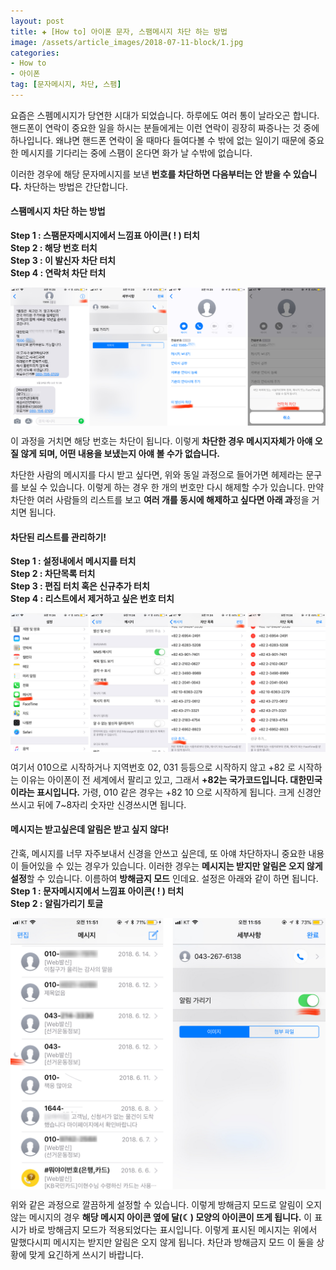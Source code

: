 ```yaml
---  
layout: post  
title: ✚ [How to] 아이폰 문자, 스팸메시지 차단 하는 방법
image: /assets/article_images/2018-07-11-block/1.jpg
categories:
- How to
- 아이폰
tag: [문자메시지, 차단, 스팸]
---  
```

<p class="drop-korean">
요즘은 스펨메시지가 당연한 시대가 되었습니다. 하루에도 여러 통이 날라오곤 합니다. 핸드폰이 연락이 중요한 일을 하시는 분들에게는 이런 연락이 굉장히 짜증나는 것 중에 하나입니다. 왜냐면 핸드폰 연락이 올 때마다 들여다볼 수 밖에 없는 일이기 때문에 중요한 메시지를 기다리는 중에 스팸이 온다면 화가 날 수밖에 없습니다.</p>

이러한 경우에 해당 문자메시지를 보낸 **번호를 차단하면 다음부터는 안 받을 수 있습니다.** 차단하는 방법은 간단합니다.

#### 스팸메시지 차단 하는 방법
**Step 1 : 스팸문자메시지에서 느낌표 아이콘( ! ) 터치** <br>
**Step 2 : 해당 번호 터치** <br>
**Step 3 : 이 발신자 차단 터치** <br>
**Step 4 : 연락처 차단 터치** <br>
<div class="markdown-image">
<img src="/assets/article_images/2018-07-11-block/1.jpg" align="middle"/></div>

이 과정을 거치면 해당 번호는 차단이 됩니다. 이렇게 **차단한 경우 메시지자체가 아얘 오질 않게 되며, 어떤 내용을 보냈는지 아얘 볼 수가 없습니다.**

차단한 사람의 메시지를 다시 받고 싶다면, 위와 동일 과정으로 들어가면 헤제라는 문구를 보실 수 있습니다. 이렇게 하는 경우 한 개의 번호만 다시 해제할 수가 있습니다. 만약 차단한 여러 사람들의 리스트를 보고 **여러 개를 동시에 해제하고 싶다면 아래 과**정을 거치면 됩니다.

#### 차단된 리스트를 관리하기!
**Step 1 : 설정내에서 메시지를 터치** <br>
**Step 2 : 차단목록 터치** <br>
**Step 3 : 편집 터치 혹은 신규추가 터치** <br>
**Step 4 : 리스트에서 제거하고 싶은 번호 터치** <br>
<div class="markdown-image">
<img src="/assets/article_images/2018-07-11-block/2.jpg" align="middle"/></div>

여기서 010으로 시작하거나 지역번호 02, 031 등등으로 시작하지 않고 +82 로 시작하는 이유는 아이폰이 전 세계에서 팔리고 있고, 그래서 **+82는 국가코드입니다. 대한민국이라는 표시입니다.** 가령, 010 같은 경우는 +82 10 으로 시작하게 됩니다. 크게 신경안쓰시고 뒤에 7~8자리 숫자만 신경쓰시면 됩니다.

#### 메시지는 받고싶은데 알림은 받고 싶지 않다!
간혹, 메시지를 너무 자주보내서 신경을 안쓰고 싶은데, 또 아얘 차단하자니 중요한 내용이 들어있을 수 있는 경우가 있습니다. 이러한 경우는 **메시지는 받지만 알림은 오지 않게 설정**할 수 있습니다. 이름하여 **방해금지 모드** 인데요. 설정은 아래와 같이 하면 됩니다. <br>
**Step 1 : 문자메시지에서 느낌표 아이콘( ! ) 터치** <br>
**Step 2 : 알림가리기 토글** <br>
<div class="markdown-image">
<img src="/assets/article_images/2018-07-11-block/3.jpg" align="middle"/></div>

위와 같은 과정으로 깔끔하게 설정할 수 있습니다. 이렇게 방해금지 모드로 알림이 오지 않는 메시지의 경우 **해당 메시지 아이콘 옆에 달(☾) 모양의 아이콘이 뜨게 됩니다.** 이 표시가 바로 방해금지 모드가 적용되었다는 표시입니다. 이렇게 표시된 메시지는 위에서 말했다시피 메시지는 받지만 알림은 오지 않게 됩니다. 차단과 방해금지 모드 이 둘을 상황에 맞게 요긴하게 쓰시기 바랍니다.

